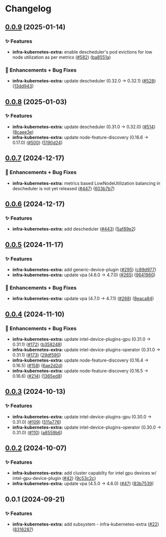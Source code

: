 # Changelog

## [0.0.9](https://github.com/ppat/homelab-ops-kubernetes-apps/compare/infra-kubernetes-extra-v0.0.8...infra-kubernetes-extra-v0.0.9) (2025-01-14)


### ✨ Features

* **infra-kubernetes-extra:** enable descheduler's pod evictions for low node utilization as per metrics ([#582](https://github.com/ppat/homelab-ops-kubernetes-apps/issues/582)) ([ba8551a](https://github.com/ppat/homelab-ops-kubernetes-apps/commit/ba8551a472f37d3a6c56af6b9be76b304641621d))


### 🚀 Enhancements + Bug Fixes

* **infra-kubernetes-extra:** update descheduler (0.32.0 -&gt; 0.32.1) ([#528](https://github.com/ppat/homelab-ops-kubernetes-apps/issues/528)) ([13dd943](https://github.com/ppat/homelab-ops-kubernetes-apps/commit/13dd94365d7f0dde815595ff4534199bc8c17262))

## [0.0.8](https://github.com/ppat/homelab-ops-kubernetes-apps/compare/infra-kubernetes-extra-v0.0.7...infra-kubernetes-extra-v0.0.8) (2025-01-03)


### ✨ Features

* **infra-kubernetes-extra:** update descheduler (0.31.0 -&gt; 0.32.0) ([#514](https://github.com/ppat/homelab-ops-kubernetes-apps/issues/514)) ([8caee3e](https://github.com/ppat/homelab-ops-kubernetes-apps/commit/8caee3e7dad8f5937467cb5622c73aa07120cc9e))
* **infra-kubernetes-extra:** update node-feature-discovery (0.16.6 -&gt; 0.17.0) ([#500](https://github.com/ppat/homelab-ops-kubernetes-apps/issues/500)) ([5190d24](https://github.com/ppat/homelab-ops-kubernetes-apps/commit/5190d249f802edb019a9fb5d8682fd93b9b87818))

## [0.0.7](https://github.com/ppat/homelab-ops-kubernetes-apps/compare/infra-kubernetes-extra-v0.0.6...infra-kubernetes-extra-v0.0.7) (2024-12-17)


### 🚀 Enhancements + Bug Fixes

* **infra-kubernetes-extra:** metrics based LowNodeUtilization balancing in descheduler is not yet released ([#447](https://github.com/ppat/homelab-ops-kubernetes-apps/issues/447)) ([603b7b7](https://github.com/ppat/homelab-ops-kubernetes-apps/commit/603b7b734bf78f93b9cbed633954669af478bfc6))

## [0.0.6](https://github.com/ppat/homelab-ops-kubernetes-apps/compare/infra-kubernetes-extra-v0.0.5...infra-kubernetes-extra-v0.0.6) (2024-12-17)


### ✨ Features

* **infra-kubernetes-extra:** add descheduler ([#443](https://github.com/ppat/homelab-ops-kubernetes-apps/issues/443)) ([5af89e2](https://github.com/ppat/homelab-ops-kubernetes-apps/commit/5af89e21cfd8865f598cceb3c0bf03bdf502729a))

## [0.0.5](https://github.com/ppat/homelab-ops-kubernetes-apps/compare/infra-kubernetes-extra-v0.0.4...infra-kubernetes-extra-v0.0.5) (2024-11-17)


### ✨ Features

* **infra-kubernetes-extra:** add generic-device-plugin ([#295](https://github.com/ppat/homelab-ops-kubernetes-apps/issues/295)) ([c89d977](https://github.com/ppat/homelab-ops-kubernetes-apps/commit/c89d977f8140b1dbacc0a364cbb620cc85914fb9))
* **infra-kubernetes-extra:** update vpa (4.6.0 -&gt; 4.7.0) ([#265](https://github.com/ppat/homelab-ops-kubernetes-apps/issues/265)) ([9641960](https://github.com/ppat/homelab-ops-kubernetes-apps/commit/9641960b26453448e13095aec32f560c137ff409))


### 🚀 Enhancements + Bug Fixes

* **infra-kubernetes-extra:** update vpa (4.7.0 -&gt; 4.7.1) ([#268](https://github.com/ppat/homelab-ops-kubernetes-apps/issues/268)) ([8eaca84](https://github.com/ppat/homelab-ops-kubernetes-apps/commit/8eaca841b3f3644ad514f50f90d95321598a14a1))

## [0.0.4](https://github.com/ppat/homelab-ops-kubernetes-apps/compare/infra-kubernetes-extra-v0.0.3...infra-kubernetes-extra-v0.0.4) (2024-11-10)


### 🚀 Enhancements + Bug Fixes

* **infra-kubernetes-extra:** update intel-device-plugins-gpu (0.31.0 -&gt; 0.31.1) ([#172](https://github.com/ppat/homelab-ops-kubernetes-apps/issues/172)) ([b358248](https://github.com/ppat/homelab-ops-kubernetes-apps/commit/b358248e4929fd96bafda79dce30b3c75d53bd49))
* **infra-kubernetes-extra:** update intel-device-plugins-operator (0.31.0 -&gt; 0.31.1) ([#173](https://github.com/ppat/homelab-ops-kubernetes-apps/issues/173)) ([29df590](https://github.com/ppat/homelab-ops-kubernetes-apps/commit/29df590798f1925e292de75a61de174d85d1e960))
* **infra-kubernetes-extra:** update node-feature-discovery (0.16.4 -&gt; 0.16.5) ([#158](https://github.com/ppat/homelab-ops-kubernetes-apps/issues/158)) ([6ae2d2d](https://github.com/ppat/homelab-ops-kubernetes-apps/commit/6ae2d2d456d0d12c65099403855bd130179f7373))
* **infra-kubernetes-extra:** update node-feature-discovery (0.16.5 -&gt; 0.16.6) ([#214](https://github.com/ppat/homelab-ops-kubernetes-apps/issues/214)) ([1365ed8](https://github.com/ppat/homelab-ops-kubernetes-apps/commit/1365ed80f74f4ede2178d7bcf709a5bf6baa3c37))

## [0.0.3](https://github.com/ppat/homelab-ops-kubernetes-apps/compare/infra-kubernetes-extra-v0.0.2...infra-kubernetes-extra-v0.0.3) (2024-10-13)


### ✨ Features

* **infra-kubernetes-extra:** update intel-device-plugins-gpu (0.30.0 -&gt; 0.31.0) ([#109](https://github.com/ppat/homelab-ops-kubernetes-apps/issues/109)) ([511a776](https://github.com/ppat/homelab-ops-kubernetes-apps/commit/511a776d41fb1143b4b953aba229226ed6978147))
* **infra-kubernetes-extra:** update intel-device-plugins-operator (0.30.0 -&gt; 0.31.0) ([#110](https://github.com/ppat/homelab-ops-kubernetes-apps/issues/110)) ([a8559b6](https://github.com/ppat/homelab-ops-kubernetes-apps/commit/a8559b66421b9c5767bbfad620a6816921c55323))

## [0.0.2](https://github.com/ppat/homelab-ops-kubernetes-apps/compare/infra-kubernetes-extra-v0.0.1...infra-kubernetes-extra-v0.0.2) (2024-10-07)


### ✨ Features

* **infra-kubernetes-extra:** add cluster capabilty for intel gpu devices w/ intel-gpu-device-plugin ([#42](https://github.com/ppat/homelab-ops-kubernetes-apps/issues/42)) ([9c53c2c](https://github.com/ppat/homelab-ops-kubernetes-apps/commit/9c53c2c89f3f130118765dcc3620cbc10cfcf2a9))
* **infra-kubernetes-extra:** update vpa (4.5.0 -&gt; 4.6.0) ([#47](https://github.com/ppat/homelab-ops-kubernetes-apps/issues/47)) ([83b7539](https://github.com/ppat/homelab-ops-kubernetes-apps/commit/83b7539151571d2a3c42b809655757c76b7f7b81))

## 0.0.1 (2024-09-21)


### ✨ Features

* **infra-kubernetes-extra:** add subsystem - infra-kubernetes-extra ([#22](https://github.com/ppat/homelab-ops-kubernetes-apps/issues/22)) ([8316287](https://github.com/ppat/homelab-ops-kubernetes-apps/commit/8316287cfab78c574d3c64c3be6ef7b64bf5f9df))

